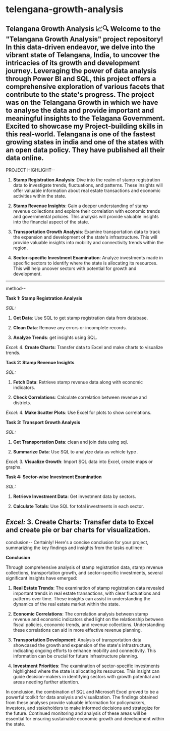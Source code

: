 # telengana-growth-analysis #

Telangana Growth Analysis 📈🔍
Welcome to the "Telangana Growth Analysis" project repository! In this data-driven endeavor, we delve into the vibrant state of Telangana, India, to uncover the intricacies of its growth and development journey. Leveraging the power of data analysis through Power BI and SQL, this project offers a comprehensive exploration of various facets that contribute to the state's progress.
The project was on the Telangana Growth in which we have to analyse the data and provide important and meaningful insights to the Telagana Government. Excited to showcase my Project-building skills in this real-world. Telangana is one of the fastest growing states in india and one of the states with an open data policy. They have published all their data online.
---------------------------------------------------------------------------------------------------------------------------------------
PROJECT HIGHLIGHT--

1. **Stamp Registration Analysis**: Dive into the realm of stamp registration data to investigate trends, fluctuations, and patterns. These insights will offer valuable information about real estate transactions and economic activities within the state.

2. **Stamp Revenue Insights**: Gain a deeper understanding of stamp revenue collections and explore their correlation with economic trends and governmental policies. This analysis will provide valuable insights into the financial aspect of the state.

3. **Transportation Growth Analysis**: Examine transportation data to track the expansion and development of the state's infrastructure. This will provide valuable insights into mobility and connectivity trends within the region.

4. **Sector-specific Investment Examination**: Analyze investments made in specific sectors to identify where the state is allocating its resources. This will help uncover sectors with potential for growth and development.
---------------------------------------------------------------------------------------------------------------------------------------
   
method--


**Task 1: Stamp Registration Analysis**

*SQL:*
1. **Get Data**: Use SQL to get stamp registration data from  database.

2. **Clean Data**: Remove any errors or incomplete records.

3. **Analyze Trends**: get insights using SQL.

*Excel:*
4. **Create Charts**: Transfer data to Excel and make charts to visualize trends.

**Task 2: Stamp Revenue Insights**

*SQL:*
1. **Fetch Data**: Retrieve stamp revenue data along with economic indicators.

2. **Check Correlations**: Calculate correlation between revenue and districts.

*Excel:*
4. **Make Scatter Plots**: Use Excel for  plots to show correlations.

**Task 3: Transport Growth Analysis**

*SQL:*
1. **Get Transportation Data**: clean and join data using sql.

2. **Summarize Data**: Use SQL to analyize data as vehicle type .

*Excel:*
3. **Visualize Growth**: Import SQL data into Excel, create maps or graphs.

**Task 4: Sector-wise Investment Examination**

*SQL:*
1. **Retrieve Investment Data**: Get investment data by sectors.

2. **Calculate Totals**: Use SQL for total investments in each sector.

*Excel:*
3. **Create Charts**: Transfer data to Excel and create pie or bar charts for visualization.
-----------------------------------------------------------------------------------------------------------------------------------------

conclusion--
 Certainly! Here's a concise conclusion for your project, summarizing the key findings and insights from the tasks outlined:

**Conclusion**

Through comprehensive analysis of stamp registration data, stamp revenue collections, transportation growth, and sector-specific investments, several significant insights have emerged:

1. **Real Estate Trends**: The examination of stamp registration data revealed important trends in real estate transactions, with clear fluctuations and patterns over time. These insights can assist in understanding the dynamics of the real estate market within the state.

2. **Economic Correlations**: The correlation analysis between stamp revenue and economic indicators shed light on the relationship between fiscal policies, economic trends, and revenue collections. Understanding these correlations can aid in more effective revenue planning.

3. **Transportation Development**: Analysis of transportation data showcased the growth and expansion of the state's infrastructure, indicating ongoing efforts to enhance mobility and connectivity. This information can be crucial for future infrastructure planning.

4. **Investment Priorities**: The examination of sector-specific investments highlighted where the state is allocating its resources. This insight can guide decision-makers in identifying sectors with growth potential and areas needing further attention.

In conclusion, the combination of SQL and Microsoft Excel proved to be a powerful toolkit for data analysis and visualization. The findings obtained from these analyses provide valuable information for policymakers, investors, and stakeholders to make informed decisions and strategize for the future. Continued monitoring and analysis of these areas will be essential for ensuring sustainable economic growth and development within the state.
